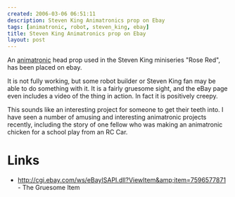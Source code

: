 ```yaml
---
created: 2006-03-06 06:51:11
description: Steven King Animatronics prop on Ebay
tags: [animatronic, robot, steven_king, ebay]
title: Steven King Animatronics prop on Ebay
layout: post
---
```

An [animatronic](/wiki/animatronic "animatronic") head prop used in the Steven King miniseries "Rose Red", has been placed on ebay.

It is not fully working, but some robot builder or Steven King fan may be able to 
  do something with it. It is a fairly gruesome sight, and the eBay page even 
  includes a video of the thing in action. In fact it is positively creepy.

This sounds like an interesting project for someone to get their teeth into. 
  I have seen a number of amusing and interesting animatronic projects recently, 
  including the story of one fellow who was making an animatronic chicken for a 
  school play from an RC Car.

# Links

* <http://cgi.ebay.com/ws/eBayISAPI.dll?ViewItem&amp;item=7596577871> - The Gruesome Item

